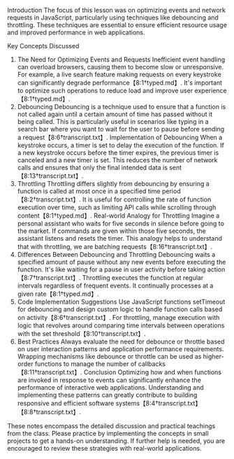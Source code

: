 Introduction
The focus of this lesson was on optimizing events and network requests in JavaScript, particularly using techniques like debouncing and throttling. These techniques are essential to ensure efficient resource usage and improved performance in web applications.

Key Concepts Discussed

1. The Need for Optimizing Events and Requests
   Inefficient event handling can overload browsers, causing them to become slow or unresponsive.
   For example, a live search feature making requests on every keystroke can significantly degrade performance【8:1†typed.md】.
   It's important to optimize such operations to reduce load and improve user experience【8:1†typed.md】.
2. Debouncing
   Debouncing is a technique used to ensure that a function is not called again until a certain amount of time has passed without it being called. This is particularly useful in scenarios like typing in a search bar where you want to wait for the user to pause before sending a request【8:6†transcript.txt】.
   Implementation of Debouncing
   When a keystroke occurs, a timer is set to delay the execution of the function.
   If a new keystroke occurs before the timer expires, the previous timer is canceled and a new timer is set.
   This reduces the number of network calls and ensures that only the final intended data is sent【8:13†transcript.txt】.
3. Throttling
   Throttling differs slightly from debouncing by ensuring a function is called at most once in a specified time period【8:2†transcript.txt】.
   It is useful for controlling the rate of function execution over time, such as limiting API calls while scrolling through content【8:1†typed.md】.
   Real-world Analogy for Throttling
   Imagine a personal assistant who waits for five seconds in silence before going to the market. If commands are given within those five seconds, the assistant listens and resets the timer. This analogy helps to understand that with throttling, we are batching requests【8:16†transcript.txt】.
4. Differences Between Debouncing and Throttling
   Debouncing waits a specified amount of pause without any new events before executing the function. It's like waiting for a pause in user activity before taking action【8:7†transcript.txt】.
   Throttling executes the function at regular intervals regardless of frequent events. It continually processes at a given rate【8:1†typed.md】.
5. Code Implementation Suggestions
   Use JavaScript functions setTimeout for debouncing and design custom logic to handle function calls based on activity【8:6†transcript.txt】.
   For throttling, manage execution with logic that revolves around comparing time intervals between operations with the set threshold【8:10†transcript.txt】.
6. Best Practices
   Always evaluate the need for debounce or throttle based on user interaction patterns and application performance requirements.
   Wrapping mechanisms like debounce or throttle can be used as higher-order functions to manage the number of callbacks【8:11†transcript.txt】.
   Conclusion
   Optimizing how and when functions are invoked in response to events can significantly enhance the performance of interactive web applications. Understanding and implementing these patterns can greatly contribute to building responsive and efficient software systems【8:4†transcript.txt】【8:8†transcript.txt】.

These notes encompass the detailed discussion and practical teachings from the class. Please practice by implementing the concepts in small projects to get a hands-on understanding. If further help is needed, you are encouraged to review these strategies with real-world applications.
